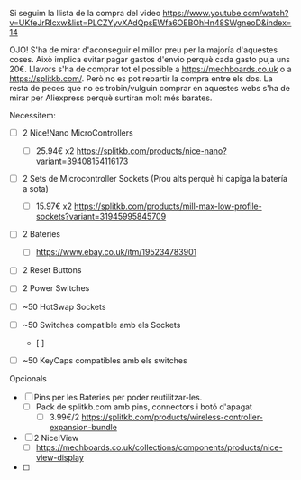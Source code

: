 Si seguim la llista de la compra del video https://www.youtube.com/watch?v=UKfeJrRIcxw&list=PLCZYyvXAdQpsEWfa6OEBOhHn48SWgneoD&index=14

OJO!
S'ha de mirar d'aconseguir el millor preu per la majoría d'aquestes coses. Això implica evitar pagar gastos d'envio perquè cada gasto puja uns 20€. Llavors s'ha de comprar tot el possible a https://mechboards.co.uk o a https://splitkb.com/. Però no es pot repartir la compra entre els dos. La resta de peces que no es trobin/vulguin comprar en aquestes webs s'ha de mirar per Aliexpress perquè surtiran molt més barates.

Necessitem:
- [ ] 2 Nice!Nano MicroControllers
	- [ ] 25.94€ x2 https://splitkb.com/products/nice-nano?variant=39408154116173
- [ ] 2 Sets de Microcontroller Sockets (Prou alts perquè hi capiga la batería a sota)
	- [ ] 15.97€ x2 https://splitkb.com/products/mill-max-low-profile-sockets?variant=31945995845709
- [ ] 2 Bateries 
	- [ ] https://www.ebay.co.uk/itm/195234783901
- [ ] 2 Reset Buttons
- [ ] 2 Power Switches
- [ ] ~50 HotSwap Sockets
- [ ] ~50 Switches compatible amb els Sockets
	- [ ] 
- [ ] ~50 KeyCaps compatibles amb els switches


Opcionals
- [ ] Pins per les Bateries per poder reutilitzar-les.
	- [ ] Pack de splitkb.com amb pins, connectors i botó d'apagat
		- [ ] 3.99€/2 https://splitkb.com/products/wireless-controller-expansion-bundle
- [ ] 2 Nice!View
	- [ ] https://mechboards.co.uk/collections/components/products/nice-view-display
- [ ] 